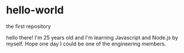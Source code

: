# hello-world
the first repository

hello there! I'm 25 years old and I'm learning Javascript and Node.js by myself. Hope one day I could be one of the engineering members.

